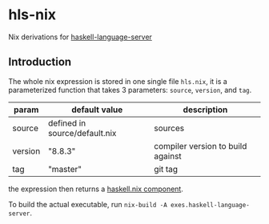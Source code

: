 # hls-nix

Nix derivations for [haskell-language-server](https://github.com/haskell/haskell-language-server)

## Introduction

The whole nix expression is stored in one single file `hls.nix`, it is a parameterized function that takes 3 parameters: `source`, `version`, and `tag`.

| param   | default value                 | description                       |
|---------|-------------------------------|-----------------------------------|
| source  | defined in source/default.nix | sources                           |
| version | "8.8.3"                       | compiler version to build against |
| tag     | "master"                      | git tag                           |

the expression then returns a [haskell.nix component](https://input-output-hk.github.io/haskell.nix/reference/library/#component).

To build the actual executable, run `nix-build -A exes.haskell-language-server`.

